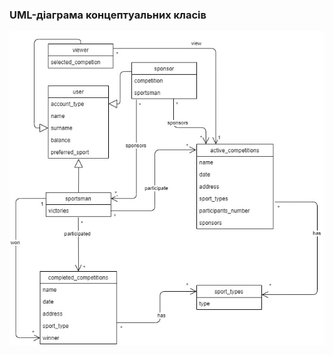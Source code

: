 ### UML-діаграма концептуальних класів

![image](https://github.com/oleksandrblazhko/ai204-evchev/blob/laboratory-work-5/2-SoftwareDesign/2.1-UMLConceptClasses/UML-ConceptClasses.jpg)

